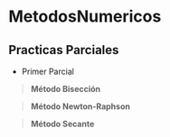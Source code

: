 # MetodosNumericos

## Practicas Parciales

+ Primer Parcial

>**Método Bisección**

>**Método Newton-Raphson**

>**Método Secante**





